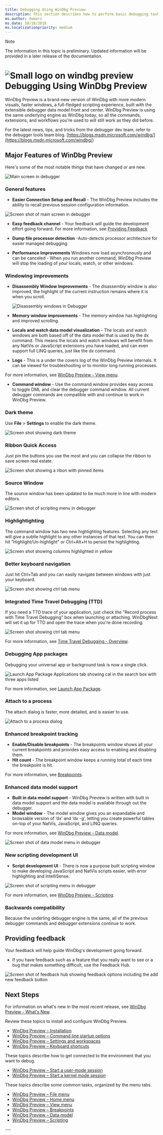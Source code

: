 ```yaml
---
title: Debugging Using WinDbg Preview
description: This section describes how to perform basic debugging tasks using the WinDbg preview debugger.
ms.author: domars
ms.date: 10/18/2018
ms.localizationpriority: medium
---
```


> [!NOTE]
> The information in this topic is preliminary. Updated information will be provided in a later release of the documentation. 
>


# ![Small logo on windbg preview](images/windbgx-preview-logo.png) Debugging Using WinDbg Preview 

WinDbg Preview is a brand-new version of WinDbg with more modern visuals, faster windows, a full-fledged scripting experience, built with the extensible debugger data model front and center. WinDbg Preview is using the same underlying engine as WinDbg today, so all the commands, extensions, and workflows you're used to will still work as they did before.

For the latest news, tips, and tricks from the debugger dev team, refer to the debugger tools team blog.
[https://blogs.msdn.microsoft.com/windbg/](https://blogs.msdn.microsoft.com/windbg/)


## Major Features of WinDbg Preview

Here's some of the most notable things that have changed or are new.

![Main screen in debugger](images/windbgx-main-menu.png)


### General features

- **Easier Connection Setup and Recall** - The WinDbg Preview includes the ability to recall previous session configuration information.

![Screen shot of main screen in debugger](images/windbgx-start-debugging-menu.png)

- **Easy feedback channel** - Your feedback will guide the development effort going forward. For more information, see [Providing Feedback](#providing-feedback)

- **Dump file processor detection** -Auto-detects processor architecture for easier managed debugging.

- **Performance Improvements** Windows now load asynchronously and can be canceled - When you run another command, WinDbg Preview will stop the loading of your locals, watch, or other windows.

### Windowing improvements

- **Disassembly Window Improvements** - The disassembly window is also improved, the highlight of the current instruction remains where it is when you scroll. 

    ![Disassembly windows in Debugger](images/windbgx-disassembly.png)


- **Memory window improvements** - The memory window has highlighting and improved scrolling.

- **Locals and watch data model visualization** - The locals and watch windows are both based off of the data model that is used by the dx command. This means the locals and watch windows will benefit from any NatVis or JavaScript extensions you have loaded, and can even support full LINQ queries, just like the dx command. 

- **Logs** - This is a under the covers log of the WinDbg Preview internals. It can be viewed for troubleshooting or to monitor long running processes. 

For more information, see [WinDbg Preview - View menu](windbg-view-preview.md).

- **Command window** - Use the command window provides easy access to toggle DML and clear the debugger command window. All current debugger commands are compatible with and continue to work in WinDbg Preview.


### Dark theme 

Use **File** > **Settings** to enable the dark theme.

![Screen shot showing dark theme](images/windbgx-dark-theme.png)


### Ribbon Quick Access

Just pin the buttons you use the most and you can collapse the ribbon to save screen real estate. 
 
![Screen shot showing a ribon with pinned items](images/windbgx-quick-access.png)



### Source Window

The source window has been updated to be much more in line with modern editors. 

![Screen shot of scripting menu in debugger](images/windbgx-source-window.png)


### Highlightighting

The command window has two new highlighting features. Selecting any text will give a subtle highlight to any other instances of that text. You can then hit "Highlight/Un-highlight" or Ctrl+Alt+H to persist the highlighting. 

![Screen shot showing columns highlighted in yellow](images/windbgx-highlighting.gif)


### Better keyboard navigation

Just hit Ctrl+Tab and you can easily navigate between windows with just your keyboard. 

![Screen shot showing ctrl tab menu](images/windbgx-ctrl-tab.gif)


### Integrated Time Travel Debugging (TTD)

If you need a TTD trace of your application, just check the "Record process with Time Travel Debugging" box when launching or attaching. WinDbgNext will set it up for TTD and open the trace when you're done recording.

![Screen shot showing ctrl tab menu](images/windbgx-ttd.png)

For more information, see [Time Travel Debugging - Overview](time-travel-debugging-overview.md).


### Debugging App packages

Debugging your universal app or background task is now a single click.

![Launch App Package Applications tab showing cal in the search box with three apps listed](images/windbgx-launch-app-package.png)

For more information, see [Launch App Package](https://docs.microsoft.com/windows-hardware/drivers/debugger/windbg-user-mode-preview#launch-app-package).


### Attach to a process

The attach dialog is faster, more detailed, and is easier to use.

![Attach to a process dialog](images/windbgx-attach-to-a-process-zoomed.png)


### Enhanced breakpoint tracking  

- **Enable/Disable breakpoints** - The breakpoints window shows all your current breakpoints and provides easy access to enabling and disabling them. 
- **Hit count** - The breakpoint window keeps a running total of each time the breakpoint is hit.

For more information, see [Breakpoints](windbg-breakpoints-preview.md).


### Enhanced data model support

- **Built in data model support** - WinDbg Preview is written with built in data model support and the data model is available through out the debugger.
- **Model window** - The model window gives you an expandable and browsable version of ‘dx’ and ‘dx -g’, letting you create powerful tables on-top of your NatVis, JavaScript, and LINQ queries. 

For more information, see [WinDbg Preview - Data model](windbg-data-model-preview.md).

![Screen shot of data model menu in debugger](images/windbgx-data-model-menu.png)


### New scripting development UI 

- **Script development UI** - There is now a purpose built scripting window to make developing JavaScript and NatVis scripts easier, with error highlighting and IntelliSense.

![Screen shot of scripting menu in debugger](images/windbgx-scripting-intellisense.png)

For more information, see [WinDbg Preview - Scripting](windbg-scripting-preview.md).

### Backwards compatibility 

Because the underling debugger engine is the same, all of the previous debugger commands and debugger extensions continue to work.

## <span id="providing-feedback"></span>Providing feedback

Your feedback will help guide WinDbg's development going forward. 

- If you have feedback such as a feature that you really want to see or a bug that makes something difficult, use the Feedback Hub.

![Screen shot of feedback hub showing feedback options including the add new feedback button](images/windbgx-feedback.png)



## Next Steps

For information on what's new in the most recent release, see [WinDbg Preview - What's New](windbg-what-is-new-preview.md).

Review these topics to install and configure WinDbg Preview.

- [WinDbg Preview – Installation](windbg-install-preview.md)
- [WinDbg Preview – Command line startup options](windbg-command-line-preview.md)
- [WinDbg Preview – Settings and workspaces](windbg-setup-preview.md)
- [WinDbg Preview – Keyboard shortcuts](windbg-keyboard-shortcuts-preview.md)

These topics describe how to get connected to the environment that you want to debug. 

- [WinDbg Preview – Start a user-mode session](windbg-user-mode-preview.md)
- [WinDbg Preview – Start a kernel mode session](windbg-kernel-mode-preview.md)

These topics describe some common tasks, organized by the menu tabs.

- [WinDbg Preview – File menu](windbg-file-preview.md)
- [WinDbg Preview – Home menu](windbg-home-preview.md)
- [WinDbg Preview – View menu](windbg-view-preview.md)
- [WinDbg Preview – Breakpoints](windbg-breakpoints-preview.md)
- [WinDbg Preview – Data model](windbg-data-model-preview.md)
- [WinDbg Preview – Scripting](windbg-scripting-preview.md)


--- 





